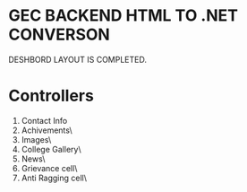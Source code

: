 # GEC BACKEND HTML TO .NET CONVERSON

DESHBORD LAYOUT IS COMPLETED.

# Controllers

1. Contact Info
2. Achivements\
3. Images\
4. College Gallery\
5. News\
6.  Grievance cell\
7.  Anti Ragging cell\
